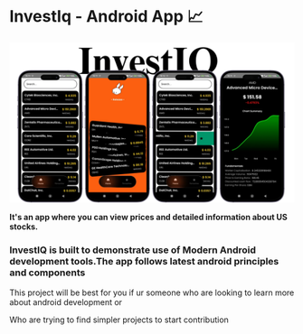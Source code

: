 # InvestIq - Android App 📈

![App Screenshot](https://github.com/shalenMathew/InvestIq-AndroidApp/blob/master/images/banner.png)

**It's an app where you can view prices and detailed information about US stocks.**

### InvestIQ is built to demonstrate use of Modern Android development tools.The app follows latest android principles and components

This project will be best for you if ur someone who are looking to learn more about android development or

Who are trying to find simpler projects to start contribution
